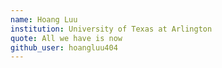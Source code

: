 ```yaml
---
name: Hoang Luu
institution: University of Texas at Arlington
quote: All we have is now
github_user: hoangluu404
---
```

